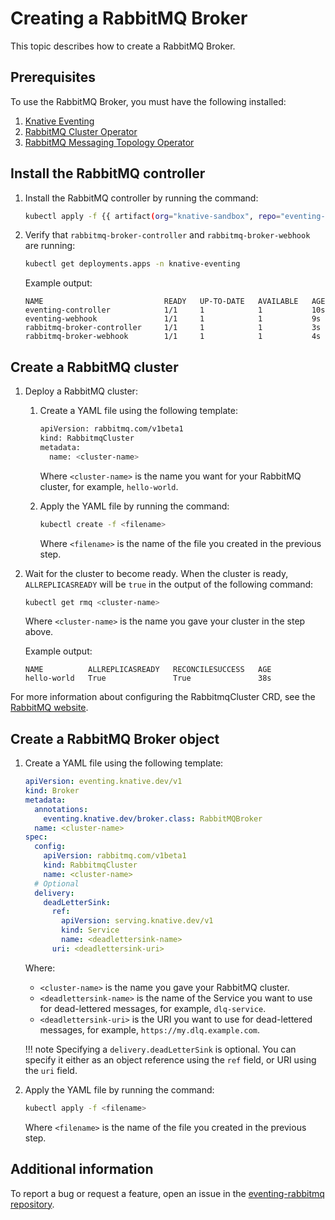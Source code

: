 # Creating a RabbitMQ Broker

This topic describes how to create a RabbitMQ Broker.

## Prerequisites

To use the RabbitMQ Broker, you must have the following installed:

1. [Knative Eventing](../../../install/eventing/install-eventing-with-yaml.md)
1. [RabbitMQ Cluster Operator](https://github.com/rabbitmq/cluster-operator)
1. [RabbitMQ Messaging Topology Operator](https://github.com/rabbitmq/messaging-topology-operator)

## Install the RabbitMQ controller

1. Install the RabbitMQ controller by running the command:

    ```bash
    kubectl apply -f {{ artifact(org="knative-sandbox", repo="eventing-rabbitmq", file="rabbitmq-broker.yaml") }}
    ```

1. Verify that `rabbitmq-broker-controller` and `rabbitmq-broker-webhook` are running:

    ```bash
    kubectl get deployments.apps -n knative-eventing
    ```

    Example output:

    ```{ .bash .no-copy }
    NAME                           READY   UP-TO-DATE   AVAILABLE   AGE
    eventing-controller            1/1     1            1           10s
    eventing-webhook               1/1     1            1           9s
    rabbitmq-broker-controller     1/1     1            1           3s
    rabbitmq-broker-webhook        1/1     1            1           4s
    ```

## Create a RabbitMQ cluster

1. Deploy a RabbitMQ cluster:

    1. Create a YAML file using the following template:

        ```bash
        apiVersion: rabbitmq.com/v1beta1
        kind: RabbitmqCluster
        metadata:
          name: <cluster-name>
        ```
        Where `<cluster-name>` is the name you want for your RabbitMQ cluster,
        for example, `hello-world`.

    1. Apply the YAML file by running the command:

        ```bash
        kubectl create -f <filename>
        ```
        Where `<filename>` is the name of the file you created in the previous step.

1. Wait for the cluster to become ready. When the cluster is ready, `ALLREPLICASREADY`
will be `true` in the output of the following command:

    ```bash
    kubectl get rmq <cluster-name>
    ```
    Where `<cluster-name>` is the name you gave your cluster in the step above.

    Example output:

    ```{ .bash .no-copy }
    NAME          ALLREPLICASREADY   RECONCILESUCCESS   AGE
    hello-world   True               True               38s
    ```

For more information about configuring the RabbitmqCluster CRD, see the
[RabbitMQ website](https://www.rabbitmq.com/kubernetes/operator/using-operator.html).

## Create a RabbitMQ Broker object

1. Create a YAML file using the following template:

    ```yaml
    apiVersion: eventing.knative.dev/v1
    kind: Broker
    metadata:
      annotations:
        eventing.knative.dev/broker.class: RabbitMQBroker
      name: <cluster-name>
    spec:
      config:
        apiVersion: rabbitmq.com/v1beta1
        kind: RabbitmqCluster
        name: <cluster-name>
      # Optional
      delivery:
        deadLetterSink:
          ref:
            apiVersion: serving.knative.dev/v1
            kind: Service
            name: <deadlettersink-name>
          uri: <deadlettersink-uri>
    ```
    Where:

    - `<cluster-name>` is the name you gave your RabbitMQ cluster.
    - `<deadlettersink-name>` is the name of the Service you want to use for
    dead-lettered messages, for example, `dlq-service`.
    - `<deadlettersink-uri>` is the URI you want to use for dead-lettered messages,
    for example, `https://my.dlq.example.com`.

    !!! note
        Specifying a `delivery.deadLetterSink` is optional. You can specify it either
        as an object reference using the `ref` field, or URI using the `uri` field.

1. Apply the YAML file by running the command:

    ```bash
    kubectl apply -f <filename>
    ```

    Where `<filename>` is the name of the file you created in the previous step.

## Additional information

To report a bug or request a feature, open an issue in the [eventing-rabbitmq repository](https://github.com/knative-sandbox/eventing-rabbitmq).
